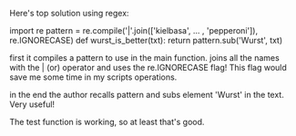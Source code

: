 Here's top solution using regex:

import re
pattern = re.compile('|'.join(['kielbasa', ... , 'pepperoni']), re.IGNORECASE)
def wurst_is_better(txt):
    return pattern.sub('Wurst', txt)

first it compiles a pattern to use in the main function. 
joins all the names with the | (or) operator and uses the re.IGNORECASE flag!
This flag would save me some time in my scripts operations.

in the end the author recalls pattern and subs element 'Wurst' in the text.
Very useful!

The test function is working, so at least that's good.